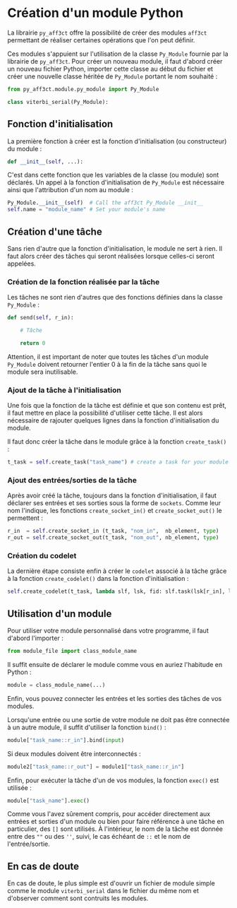 # Création d'un module Python

La librairie `py_aff3ct` offre la possibilité de créer des modules `aff3ct` permettant de réaliser certaines opérations que l'on peut définir.

Ces modules s'appuient sur l'utilisation de la classe `Py_Module` fournie par la librairie de `py_aff3ct`. Pour créer un nouveau module, il faut d'abord créer un nouveau fichier Python, importer cette classe au début du fichier et créer une nouvelle classe héritée de `Py_Module` portant le nom souhaité :

```python
from py_aff3ct.module.py_module import Py_Module

class viterbi_serial(Py_Module):
```

## Fonction d'initialisation
La première fonction à créer est la fonction d'initialisation (ou constructeur) du module :

```python
def __init__(self, ...):
```

C'est dans cette fonction que les variables de la classe (ou module) sont déclarés. Un appel à la fonction d'initialisation de `Py_Module` est nécessaire ainsi que l'attribution d'un nom au module :

```python
Py_Module.__init__(self)  # Call the aff3ct Py_Module __init__
self.name = "module_name" # Set your module's name
```

## Création d'une tâche
Sans rien d'autre que la fonction d'initialisation, le module ne sert à rien. Il faut alors créer des tâches qui seront réalisées lorsque celles-ci seront appelées.

### Création de la fonction réalisée par la tâche

Les tâches ne sont rien d'autres que des fonctions définies dans la classe `Py_Module` :

```python
def send(self, r_in):

    # Tâche

    return 0
```

Attention, il est important de noter que toutes les tâches d'un module `Py_Module` doivent retourner l'entier 0 à la fin de la tâche sans quoi le module sera inutilisable.

### Ajout de la tâche à l'initialisation

Une fois que la fonction de la tâche est définie et que son contenu est prêt, il faut mettre en place la possibilité d'utiliser cette tâche. Il est alors nécessaire de rajouter quelques lignes dans la fonction d'initialisation du module.

Il faut donc créer la tâche dans le module grâce à la fonction `create_task()` :

```python
t_task = self.create_task("task_name") # create a task for your module
```

### Ajout des entrées/sorties de la tâche
Après avoir créé la tâche, toujours dans la fonction d'initialisation, il faut déclarer ses entrées et ses sorties sous la forme de `sockets`. Comme leur nom l'indique, les fonctions `create_socket_in()` et `create_socket_out()` le permettent :

```python
r_in  = self.create_socket_in (t_task, "nom_in",  nb_element, type)
r_out = self.create_socket_out(t_task, "nom_out", nb_element, type)
```

### Création du codelet
La dernière étape consiste enfin à créer le `codelet` associé à la tâche grâce à la fonction `create_codelet()` dans la fonction d'initialisation :

```python
self.create_codelet(t_task, lambda slf, lsk, fid: slf.task(lsk[r_in], lsk[r_out]))
```

## Utilisation d'un module
Pour utiliser votre module personnalisé dans votre programme, il faut d'abord l'importer :

```python
from module_file import class_module_name
```

Il suffit ensuite de déclarer le module comme vous en auriez l'habitude en Python :

```python
module = class_module_name(...)
```

Enfin, vous pouvez connecter les entrées et les sorties des tâches de vos modules.

Lorsqu'une entrée ou une sortie de votre module ne doit pas être connectée à un autre module, il suffit d'utiliser la fonction `bind()` :

```python
module["task_name::r_in"].bind(input)
```

Si deux modules doivent être interconnectés :

```python
module2["task_name::r_out"] = module1["task_name::r_in"]
```

Enfin, pour exécuter la tâche d'un de vos modules, la fonction `exec()` est utilisée :

```python
module["task_name"].exec()
```

Comme vous l'avez sûrement compris, pour accéder directement aux entrées et sorties d'un module ou bien pour faire référence à une tâche en particulier, des `[]` sont utilisés. À l'intérieur, le nom de la tâche est donnée entre des `""` ou des `''`, suivi, le cas échéant de `::` et le nom de l'entrée/sortie.

## En cas de doute
En cas de doute, le plus simple est d'ouvrir un fichier de module simple comme le module `viterbi_serial` dans le fichier du même nom et d'observer comment sont contruits les modules.
